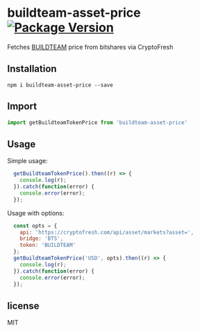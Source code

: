 # buildteam-asset-price [![Package Version](https://img.shields.io/npm/v/buildteam-asset-price.svg?style=flat-square)](https://www.npmjs.com/package/buildteam-asset-price)

Fetches [BUILDTEAM](https://cryptofresh.com/a/BUILDTEAM) price from bitshares via CryptoFresh

## Installation

```
npm i buildteam-asset-price --save
```

## Import
```javascript
import getBuildteamTokenPrice from 'buildteam-asset-price'
```

## Usage

Simple usage:

```javascript
  getBuildteamTokenPrice().then((r) => {
    console.log(r);
  }).catch(function(error) {
    console.error(error);
  });
```

Usage with options:

```javascript
  const opts = {
    api: 'https://cryptofresh.com/api/asset/markets?asset=',
    bridge: 'BTS',
    token: 'BUILDTEAM'
  };
  getBuildteamTokenPrice('USD', opts).then((r) => {
    console.log(r);
  }).catch(function(error) {
    console.error(error);
  });
```

## license

MIT

